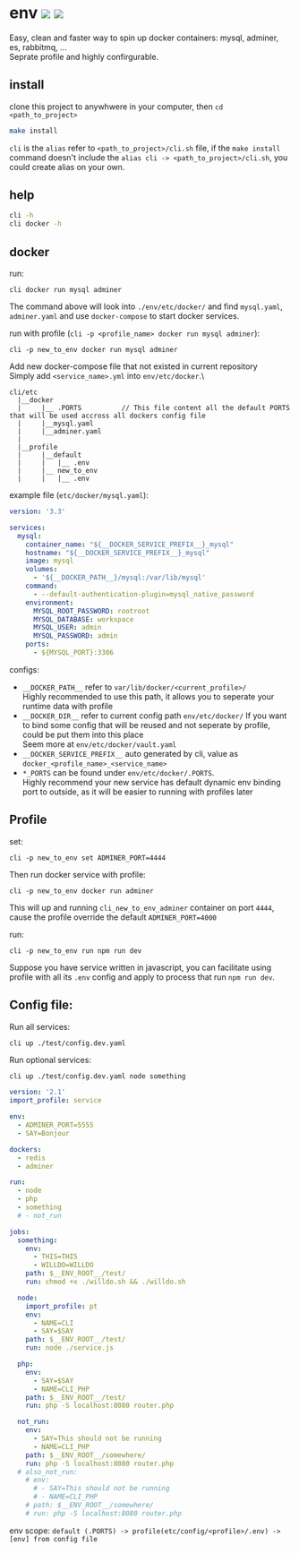 # env ![](https://github.com/luanphandinh/env/workflows/workspace/badge.svg) ![](https://github.com/luanphandinh/env/workflows/cli/badge.svg)
Easy, clean and faster way to spin up docker containers: mysql, adminer, es, rabbitmq, ...\
Seprate profile and highly confirgurable.

## install
clone this project to anywhwere in your computer, then `cd <path_to_project>`
```bash
make install
```
`cli` is the `alias` refer to `<path_to_project>/cli.sh` file, if the `make install` command doesn't include the `alias cli -> <path_to_project>/cli.sh`, you could create alias on your own.

## help
```bash
cli -h
cli docker -h
```

## docker
run:
```
cli docker run mysql adminer
```
The command above will look into `./env/etc/docker/` and find `mysql.yaml`, `adminer.yaml` and use `docker-compose` to start docker services.

run with profile (`cli -p <profile_name> docker run mysql adminer`):
```
cli -p new_to_env docker run mysql adminer
```

Add new docker-compose file that not existed in current repository\
Simply add `<service_name>.yml` into `env/etc/docker`.\
```
cli/etc
  |__docker
  |     |__ .PORTS          // This file content all the default PORTS that will be used accross all dockers config file
  |     |__mysql.yaml
  |     |__adminer.yaml
  |
  |__profile
  |     |__default
  |     |   |__ .env
  |     |__ new_to_env
  |     |   |__ .env
```

example file (`etc/docker/mysql.yaml`):
```yaml
version: '3.3'

services:
  mysql:
    container_name: "${__DOCKER_SERVICE_PREFIX__}_mysql"
    hostname: "${__DOCKER_SERVICE_PREFIX__}_mysql"
    image: mysql
    volumes:
      - '${__DOCKER_PATH__}/mysql:/var/lib/mysql'
    command:
      - --default-authentication-plugin=mysql_native_password
    environment:
      MYSQL_ROOT_PASSWORD: rootroot
      MYSQL_DATABASE: workspace
      MYSQL_USER: admin
      MYSQL_PASSWORD: admin
    ports:
      - ${MYSQL_PORT}:3306
```

configs:
* `__DOCKER_PATH__` refer to `var/lib/docker/<current_profile>/`\
Highly recommended to use this path, it allows you to seperate your runtime data with profile
* `__DOCKER_DIR__` refer to current config path `env/etc/docker/`
If you want to bind some config that will be reused and not seperate by profile, could be put them into this place\
Seem more at `env/etc/docker/vault.yaml`
* `__DOCKER_SERVICE_PREFIX__` auto generated by cli, value as `docker_<profile_name>_<service_name>`
* `*_PORTS` can be found under `env/etc/docker/.PORTS`.\
Highly recommend your new service has default dynamic env binding port to outside, as it will be easier to running with profiles later

## Profile

set:
```
cli -p new_to_env set ADMINER_PORT=4444
```

Then run docker service with profile:
```
cli -p new_to_env docker run adminer
```
This will up and running `cli_new_to_env_adminer` container on port `4444`, cause the profile override the default `ADMINER_PORT=4000`

run:
```
cli -p new_to_env run npm run dev
```

Suppose you have service written in javascript, you can facilitate using profile with all its `.env` config and apply to process that run `npm run dev`.

## Config file:
Run all services:
```bash
cli up ./test/config.dev.yaml
```

Run optional services:
```
cli up ./test/config.dev.yaml node something
```

```yaml
version: '2.1'
import_profile: service

env:
  - ADMINER_PORT=5555
  - SAY=Bonjour

dockers:
  - redis
  - adminer

run:
  - node
  - php
  - something
  # - not_run

jobs:
  something:
    env:
      - THIS=THIS
      - WILLDO=WILLDO
    path: $__ENV_ROOT__/test/
    run: chmod +x ./willdo.sh && ./willdo.sh

  node:
    import_profile: pt
    env:
      - NAME=CLI
      - SAY=$SAY
    path: $__ENV_ROOT__/test/
    run: node ./service.js

  php:
    env:
      - SAY=$SAY
      - NAME=CLI_PHP
    path: $__ENV_ROOT__/test/
    run: php -S localhost:8080 router.php

  not_run:
    env:
      - SAY=This should not be running
      - NAME=CLI_PHP
    path: $__ENV_ROOT__/somewhere/
    run: php -S localhost:8080 router.php
  # also_not_run:
    # env:
      # - SAY=This should not be running
      # - NAME=CLI_PHP
    # path: $__ENV_ROOT__/somewhere/
    # run: php -S localhost:8080 router.php
```

env scope:
`default (.PORTS) -> profile(etc/config/<profile>/.env) -> [env] from config file`
